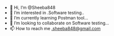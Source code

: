 - 👋 Hi, I’m @Sheeba848
- 👀 I’m interested in .Software testing..
- 🌱 I’m currently learning Postman tool...
- 💞️ I’m looking to collaborate on Software testing...
- 📫 How to reach me .sheeba848@gmail.com

<!---
Sheeba848/Sheeba848 is a ✨ special ✨ repository because its `README.md` (this file) appears on your GitHub profile.
You can click the Preview link to take a look at your changes.
--->
